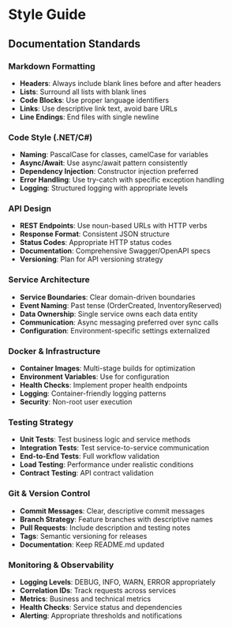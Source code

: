 # Style Guide

## Documentation Standards

### Markdown Formatting
- **Headers**: Always include blank lines before and after headers
- **Lists**: Surround all lists with blank lines
- **Code Blocks**: Use proper language identifiers
- **Links**: Use descriptive link text, avoid bare URLs
- **Line Endings**: End files with single newline

### Code Style (.NET/C#)
- **Naming**: PascalCase for classes, camelCase for variables
- **Async/Await**: Use async/await pattern consistently
- **Dependency Injection**: Constructor injection preferred
- **Error Handling**: Use try-catch with specific exception handling
- **Logging**: Structured logging with appropriate levels

### API Design
- **REST Endpoints**: Use noun-based URLs with HTTP verbs
- **Response Format**: Consistent JSON structure
- **Status Codes**: Appropriate HTTP status codes
- **Documentation**: Comprehensive Swagger/OpenAPI specs
- **Versioning**: Plan for API versioning strategy

### Service Architecture
- **Service Boundaries**: Clear domain-driven boundaries
- **Event Naming**: Past tense (OrderCreated, InventoryReserved)
- **Data Ownership**: Single service owns each data entity
- **Communication**: Async messaging preferred over sync calls
- **Configuration**: Environment-specific settings externalized

### Docker & Infrastructure
- **Container Images**: Multi-stage builds for optimization
- **Environment Variables**: Use for configuration
- **Health Checks**: Implement proper health endpoints
- **Logging**: Container-friendly logging patterns
- **Security**: Non-root user execution

### Testing Strategy
- **Unit Tests**: Test business logic and service methods
- **Integration Tests**: Test service-to-service communication
- **End-to-End Tests**: Full workflow validation
- **Load Testing**: Performance under realistic conditions
- **Contract Testing**: API contract validation

### Git & Version Control
- **Commit Messages**: Clear, descriptive commit messages
- **Branch Strategy**: Feature branches with descriptive names
- **Pull Requests**: Include description and testing notes
- **Tags**: Semantic versioning for releases
- **Documentation**: Keep README.md updated

### Monitoring & Observability
- **Logging Levels**: DEBUG, INFO, WARN, ERROR appropriately
- **Correlation IDs**: Track requests across services
- **Metrics**: Business and technical metrics
- **Health Checks**: Service status and dependencies
- **Alerting**: Appropriate thresholds and notifications
